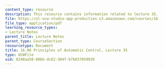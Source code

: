 ```yaml
---
content_type: resource
description: This resource contains information related to lecture 35.
file: https://ol-ocw-studio-app-production.s3.amazonaws.com/courses/16-06-principles-of-automatic-control-fall-2012/8248aa5080bbdc62304fb7b037059939_MIT16_06F12_Lecture_35.pdf
file_type: application/pdf
learning_resource_types:
- Lecture Notes
parent_title: Lecture Notes
parent_type: CourseSection
resourcetype: Document
title: 16.06 Principles of Automatic Control, Lecture 35
type: OCWFile
uid: 8248aa50-80bb-dc62-304f-b7b037059939
---
```

